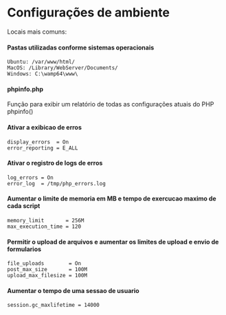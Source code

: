 # Configurações de ambiente

Locais mais comuns:

#### Pastas utilizadas conforme sistemas operacionais

	Ubuntu: /var/www/html/
	MacOS: /Library/WebServer/Documents/
	Windows: C:\wamp64\www\
    
#### phpinfo.php
Função para exibir um relatório de todas as configurações atuais do PHP 
    phpinfo() 
        
        
#### Ativar a exibicao de erros
    display_errors  = On
    error_reporting = E_ALL

#### Ativar o registro de logs de erros 
    log_errors = On
    error_log  = /tmp/php_errors.log

#### Aumentar o limite de memoria em MB e tempo de exercucao maximo de cada script
    memory_limit       = 256M
    max_execution_time = 120

#### Permitir o upload de arquivos e aumentar os limites de upload e envio de formularios
    file_uploads        = On  
    post_max_size       = 100M
    upload_max_filesize = 100M 

#### Aumentar o tempo de uma sessao de usuario  
    session.gc_maxlifetime = 14000                   
        

